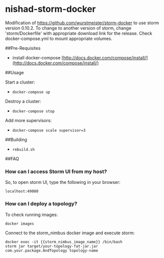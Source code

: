 nishad-storm-docker
============

Modification of https://github.com/wurstmeister/storm-docker to use storm version 0.10.2. To change to another version of storm, change 'storm/Dockerfile' with appropriate download link for the release. Check docker-compose.yml to mount appropriate volumes. 



##Pre-Requisites

- install docker-compose [http://docs.docker.com/compose/install/](http://docs.docker.com/compose/install/)

##Usage

Start a cluster:

- ```docker-compose up```

Destroy a cluster:

- ```docker-compose stop```

Add more supervisors:

- ```docker-compose scale supervisor=3```

##Building

- ```rebuild.sh```

##FAQ
### How can I access Storm UI from my host?
So, to open storm UI, type the following in your browser:

    localhost:49080

### How can I deploy a topology?
To check running images:

    docker images

Connect to the storm_nimbus docker image and execute storm:

    docker exec -it {{storm_nimbus_image_name}} /bin/bash
    storm jar target/your-topology-fat-jar.jar com.your.package.AndTopology topology-name
